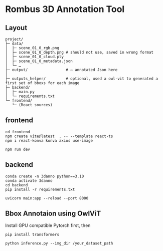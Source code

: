 # Rombus 3D Annotation Tool

## Layout 

```
project/
├─ data/
│  ├─ scene_01_0_rgb.png
│  ├─ scene_01_0_depth.png # should not use, saved in wrong format
│  ├─ scene_01_0_cloud.ply
│  ├─ scene_01_0_metadata.json
│  └─ …
├─ output/                 # ⇦ annotated Json here
│
├─ outputs_helper/         # optional, used a owl-vit to generated a first set of bboxs for each image
├─ backend/
│  ├─ main.py
│  └─ requirements.txt
└─ frontend/
   └─ (React sources)
```


## frontend

```shell
cd frontend
npm create vite@latest  . -- --template react-ts
npm i react-konva konva axios use-image
```

```shell
npm run dev
```


## backend

```shell
conda create -n 3danno python==3.10
conda activate 3danno
cd backend
pip install -r requirements.txt
```

```shell
uvicorn main:app --reload --port 8000
```


## Bbox Annotaion using OwlViT

Install GPU compatible Pytorch first, then

```shell
pip install transformers
```

```shell
python inference.py --img_dir /your_dataset_path
```